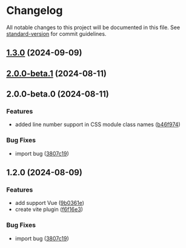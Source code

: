 # Changelog

All notable changes to this project will be documented in this file. See [standard-version](https://github.com/conventional-changelog/standard-version) for commit guidelines.

## [1.3.0](https://github.com/teplostanski/vite-plugin-pretty-module-classnames/compare/v2.0.0-beta.1...v1.3.0) (2024-09-09)

## [2.0.0-beta.1](https://github.com/teplostanski/vite-plugin-pretty-module-classnames/compare/v2.0.0-beta.0...v2.0.0-beta.1) (2024-08-11)

## 2.0.0-beta.0 (2024-08-11)


### Features

* added line number support in CSS module class names ([b46f974](https://github.com/teplostanski/vite-plugin-pretty-module-classnames/commit/b46f974f09e5139d656b9a9b4fbdf6df5494651c))


### Bug Fixes

* import bug ([3807c19](https://github.com/teplostanski/vite-plugin-pretty-module-classnames/commit/3807c194c87e12cbf6d067c33907e3cee21b0037))

## 1.2.0 (2024-08-09)


### Features

* add support Vue ([9b0361e](https://github.com/teplostanski/vite-plugin-pretty-module-classnames/commit/9b0361ea3375997ac8dd1479f87ea3d506340f18))
* create vite plugin ([f6f16e3](https://github.com/teplostanski/vite-plugin-pretty-module-classnames/commit/f6f16e30a81e723bdebe0295ea2cb6d43e706e39))


### Bug Fixes

* import bug ([3807c19](https://github.com/teplostanski/vite-plugin-pretty-module-classnames/commit/3807c194c87e12cbf6d067c33907e3cee21b0037))
